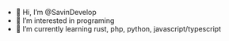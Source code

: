 - 👋 Hi, I’m @SavinDevelop
- 👀 I’m interested in programing
- 🌱 I’m currently learning rust, php, python, javascript/typescript

